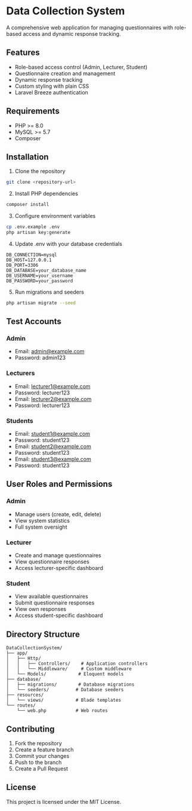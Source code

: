# Data Collection System

A comprehensive web application for managing questionnaires with role-based access and dynamic response tracking.

## Features

- Role-based access control (Admin, Lecturer, Student)
- Questionnaire creation and management
- Dynamic response tracking
- Custom styling with plain CSS
- Laravel Breeze authentication

## Requirements

- PHP >= 8.0
- MySQL >= 5.7
- Composer

## Installation

1. Clone the repository
```bash
git clone <repository-url>
```

2. Install PHP dependencies
```bash
composer install
```

3. Configure environment variables
```bash
cp .env.example .env
php artisan key:generate
```

4. Update .env with your database credentials
```
DB_CONNECTION=mysql
DB_HOST=127.0.0.1
DB_PORT=3306
DB_DATABASE=your_database_name
DB_USERNAME=your_username
DB_PASSWORD=your_password
```

5. Run migrations and seeders
```bash
php artisan migrate --seed
```

## Test Accounts

### Admin
- Email: admin@example.com
- Password: admin123

### Lecturers
- Email: lecturer1@example.com
- Password: lecturer123
- Email: lecturer2@example.com
- Password: lecturer123

### Students
- Email: student1@example.com
- Password: student123
- Email: student2@example.com
- Password: student123
- Email: student3@example.com
- Password: student123

## User Roles and Permissions

### Admin
- Manage users (create, edit, delete)
- View system statistics
- Full system oversight

### Lecturer
- Create and manage questionnaires
- View questionnaire responses
- Access lecturer-specific dashboard

### Student
- View available questionnaires
- Submit questionnaire responses
- View own responses
- Access student-specific dashboard

## Directory Structure

```
DataCollectionSystem/
├── app/
│   ├── Http/
│   │   ├── Controllers/    # Application controllers
│   │   └── Middleware/     # Custom middleware
│   └── Models/            # Eloquent models
├── database/
│   ├── migrations/        # Database migrations
│   └── seeders/          # Database seeders
├── resources/
│   └── views/            # Blade templates
└── routes/
    └── web.php           # Web routes
```

## Contributing

1. Fork the repository
2. Create a feature branch
3. Commit your changes
4. Push to the branch
5. Create a Pull Request

## License

This project is licensed under the MIT License.
